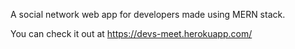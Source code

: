 A social network web app for developers made using MERN stack.

You can check it out at https://devs-meet.herokuapp.com/
